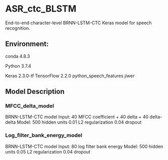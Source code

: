 # ASR_ctc_BLSTM

End-to-end character-level BRNN-LSTM-CTC Keras model for speech recognition.

## Environment: 
conda 4.8.3 

Python 3.7.4

Keras 2.3.0-tf
TensorFlow 2.2.0
python_speech_features
jiwer

## Model Description
### MFCC_delta_model
BRNN-LSTM-CTC model
Input: 40 MFCC coefficient + 40 delta + 40 delta-delta
Model: 500 hidden units
       0.01 L2 regularization
       0.04 dropout

### Log_filter_bank_energy_model 
BRNN-LSTM-CTC model
Input: 80 log filter bank energy
Model: 500 hidden units
       0.05 L2 regularization
       0.04 dropout

